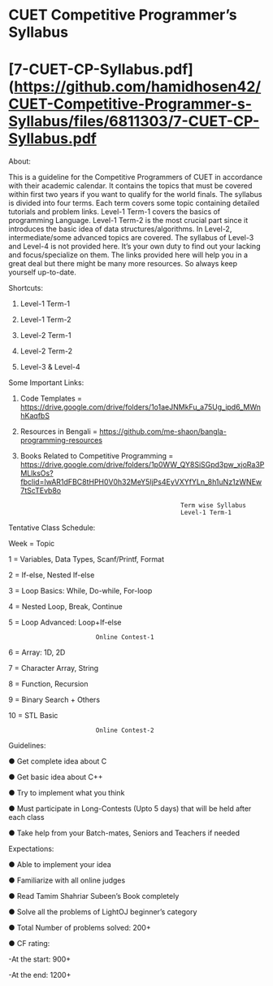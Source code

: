 # CUET Competitive Programmer’s Syllabus

# [7-CUET-CP-Syllabus.pdf](https://github.com/hamidhosen42/CUET-Competitive-Programmer-s-Syllabus/files/6811303/7-CUET-CP-Syllabus.pdf

About:

  This is a guideline for the Competitive Programmers of CUET in accordance with
their academic calendar. It contains the topics that must be covered within first two years
if you want to qualify for the world finals. The syllabus is divided into four terms. Each
term covers some topic containing detailed tutorials and problem links. Level-1 Term-1
covers the basics of programming Language. Level-1 Term-2 is the most crucial part since
it introduces the basic idea of data structures/algorithms. In Level-2, intermediate/some
advanced topics are covered. The syllabus of Level-3 and Level-4 is not provided here. It’s
your own duty to find out your lacking and focus/specialize on them. The links provided
here will help you in a great deal but there might be many more resources. So always
keep yourself up-to-date.

Shortcuts:
   1. Level-1 Term-1
      
   2. Level-1 Term-2
      
   3. Level-2 Term-1
      
   4. Level-2 Term-2
      
   5. Level-3 & Level-4

Some Important Links:
   1. Code Templates = https://drive.google.com/drive/folders/1o1aeJNMkFu_a75Ug_ipd6_MWnhKaqfbS
   
   2. Resources in Bengali = https://github.com/me-shaon/bangla-programming-resources

   3. Books Related to Competitive Programming = https://drive.google.com/drive/folders/1p0WW_QY8SiSGpd3pw_xjoRa3PMLlksOs?fbclid=IwAR1dFBC8tHPH0V0h32MeY5IjPs4EyVXYfYLn_8h1uNz1zWNEw7tScTEvb8o

                                                      Term wise Syllabus
                                                      Level-1 Term-1

Tentative Class Schedule:

   Week = Topic

   1 = Variables, Data Types, Scanf/Printf, Format 

   2 = If-else, Nested If-else

   3 = Loop Basics: While, Do-while, For-loop

   4 = Nested Loop, Break, Continue

   5 = Loop Advanced: Loop+If-else

                            Online Contest-1
                            
   6 = Array: 1D, 2D

   7 = Character Array, String

   8 = Function, Recursion

   9 = Binary Search + Others

   10 = STL Basic

                            Online Contest-2

Guidelines:

   ● Get complete idea about C
   
   ● Get basic idea about C++
   
   ● Try to implement what you think
   
   ● Must participate in Long-Contests (Upto 5 days) that will be held after each class
   
   ● Take help from your Batch-mates, Seniors and Teachers if needed

Expectations:

   ● Able to implement your idea
   
   ● Familiarize with all online judges
   
   ● Read Tamim Shahriar Subeen’s Book completely
   
   ● Solve all the problems of LightOJ beginner’s category
   
   ● Total Number of problems solved: 200+
   
   ● CF rating:
   
   -At the start: 900+
   
   -At the end: 1200+
